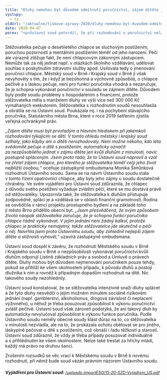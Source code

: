 ```yaml
---
title: "Dluhy nemohou být důvodem odmítnutí poručnictví, zájem dítěte je důležitější"
vystupy:
  - tz
oldUrl: "/aktualne/tiskove-zpravy-2020/dluhy-nemohou-byt-duvodem-odmitnuti-porucnictvi-zajem-ditete-je-dulezitejsi/"
date: 2020-04-07
perex: "<p>Ústavní soud potvrdil, že při rozhodování o poručnictví nelze trestat za „hříchy z mládí“. V souladu s názorem zástupkyně ombudsmana Moniky Šimůnkové, vystupující v řízení jako opatrovník desetiletého chlapce s postižením, zrušil Ústavní soud rozhodnutí městského a krajského soudu, které odmítly jmenovat poručnicí ženu, v jejíž láskyplné péči chlapec dlouhodobě žije. </p>"
---
```


<!-- imported from the old website -->

<p>Stěžovatelka pečuje o desetiletého chlapce se sluchovým postižením, poruchou pozornosti a mentálním postižením téměř od jeho narození. Péči ale výrazně ztěžuje fakt, že není chlapcovým zákonným zástupcem. Nemůže tak za něj jednat např. v otázkách školního vzdělávání, udělovat souhlas s poskytnutím zdravotní služby apod. Usilovala tedy o jmenování poručnicí chlapce. Městský soud v Brně i Krajský soud v Brně jí však nevyhověly s tím, že i když je bezúhonná a výchovně způsobilá, o chlapce pečlivě a s láskou pečuje, není pro funkci poručníka vhodná a nezaručuje, že je schopna vykonávat poručnictví v souladu se zájmem dítěte. Důvodem byly podle soudu problémy s hospodařením s financemi, protože stěžovatelka měla s manželem dluhy ve výši více než 300 000 Kč vymáhaných exekutorem. Stěžovatelka s rozhodnutím soudů nesouhlasila a obrátila se na Ústavní soud. Poukázala mj. i na pochybení stávajícího poručníka, Statutárního města Brna, které v roce 2019 šetřením zjistila veřejná ochránkyně práv.</p><p><i>„Zájem dítěte musí být prvořadým a hlavním hlediskem při jakémkoli rozhodování týkajícím se dětí. V tomto ohledu městský i krajský soud selhaly, jako kdyby ani o dítěti nerozhodovaly. Není možné někoho, kdo léta svědomitě pečuje o dítě s postižením, automaticky označit za nezpůsobilého jednat v zájmu dítěte jen kvůli dluhům z minulosti, navíc postupně spláceným. Jsem proto ráda, že to Ústavní soud napravil a vzal na zřetel zájem chlapce, pro kterého je stěžovatelka téměř celý jeho život nejbližší osobou,“</i> oceňuje zástupkyně ombudsmana Monika Šimůnková rozhodnutí Ústavního soudu. Sama se na návrh Ústavního soudu stala v tomto řízení opatrovnicí chlapce, aby byly jeho zájmy u soudu dostatečně chráněny. Ve svém vyjádření pro Ústavní soud zdůraznila, že chlapec z důvodu svého postižení vyžaduje zvláštní péči, které se mu dostává právě od stěžovatelky. Upozornila také, že stěžovatelka k dluhům přistupuje zodpovědně, splácí je a vzdělává se v oblasti finanční gramotnosti. Rodina se osvědčila v rámci projektu prostupného bydlení a na základě toho jí město Brno přidělilo obecní byt. <i>„Jsem přesvědčena, že svým způsobem života naopak stěžovatelka zaručuje, že je schopna funkci poručníka chlapce řádně vykonávat. V jejím jednání není žádný kalkul, protože chlapec je prakticky nemajetný, takže stěžovatelce jde skutečně o péči o něj. Navrhla jsem proto Ústavnímu soudu, aby zohlednil nejlepší zájem dítěte a stížnosti vyhověl,“</i> uzavírá zástupkyně ombudsmana.</p><p>Ústavní soud dospěl k závěru, že rozhodnutí Městského soudu v Brně i Krajského soudu v Brně o nezpůsobilosti vykonávat poručnictví kvůli dluhům odporují Listině základních práv a svobod a Úmluvě o právech dítěte. Dluhy mohou být důvodem nejmenování poručníkem pouze tehdy, pokud se přihlíží ke všem okolnostem případu, k původu dluhů a postoji dlužníka k nim a rovněž k případným dopadům rozhodnutí na dítě. Nic takového soudy nezohlednily.</p><p>Ústavní soud konstatoval, že se stěžovatelka intenzivně snaží dluhy splácet a že tyto dluhy nesvědčí o jejím možném minulém sociálně rizikovém jednání (např. gamblerství, alkoholismus, drogová závislost či neplacení výživného), u něhož je třeba posuzovat způsobilost k výkonu poručnictví zvlášť pečlivě. Ústavní soud však zároveň podotýká, že ani takový dluh by automaticky nevylučoval způsobilost k výkonu funkce poručníka. Podle Ústavního soudu neměly obecné soudy klást důraz na to, co stěžovatelka v minulosti nezvládla, ale na to, že prokázala ochotu obětovat se pro jiného, láskyplně pečovat o dítě s postižením, což obnáší i řadu těžkostí a starostí. Ústavní soud zdůraznil, že vždy je třeba případy posuzovat individuálně a s přihlédnutím ke všem okolnostem. Nelze také trestat za hříchy mládí, každý má právo na druhou šanci.</p><p>Zrušením rozsudků se věc vrací k Městskému soudu v Brně k novému rozhodnutí, při němž bude soud vázán právním názorem Ústavního soudu.</p><h5>Vyjádření pro Ústavní soud: <a href="/uploads-importESO/15-20-SZD-Vyjadreni_US.pdf" style="font-size: 12.8px; font-weight: normal;">/uploads-importESO/15-20-SZD-Vyjadreni_US.pdf</a></h5>
